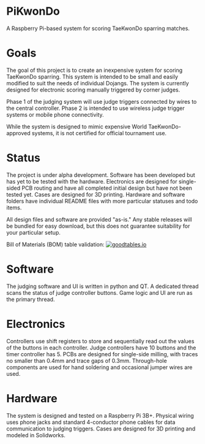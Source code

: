 # PiKwonDo
A Raspberry Pi-based system for scoring TaeKwonDo sparring matches.

# Goals
The goal of this project is to create an inexpensive system for scoring TaeKwonDo sparring. This system is intended to be small and easily modified to suit the needs of individual Dojangs. The system is currently designed for electronic scoring manually triggered by corner judges.

Phase 1 of the judging system will use judge triggers connected by wires to the central controller. Phase 2 is intended to use wireless judge trigger systems or mobile phone connectivity.

While the system is designed to mimic expensive World TaeKwonDo-approved systems, it is not certified for official tournament use.

# Status
The project is under alpha development. Software has been developed but has yet to be tested with the hardware. Electronics are designed for single-sided PCB routing and have all completed initial design but have not been tested yet. Cases are designed for 3D printing. Hardware and software folders have individual README files with more particular statuses and todo items.

All design files and software are provided "as-is." Any stable releases will be bundled for easy download, but this does not guarantee suitability for your particular setup.

Bill of Materials (BOM) table validation: [![goodtables.io](https://goodtables.io/badge/github/Wright4TheJob/PiKwonDo.svg)](https://goodtables.io/github/Wright4TheJob/PiKwonDo)

# Software
The judging software and UI is written in python and QT. A dedicated thread scans the status of judge controller buttons. Game logic and UI are run as the primary thread.
<!--Wireless versions of the software may use Twisted to create a local server.-->

# Electronics
Controllers use shift registers to store and sequentially read out the values of the buttons in each controller. Judge controllers have 10 buttons and the timer controller has 5. PCBs are designed for single-side milling, with traces no smaller than 0.4mm and trace gaps of 0.3mm. Through-hole components are used for hand soldering and occasional jumper wires are used.

# Hardware
The system is designed and tested on a Raspberry Pi 3B+. Physical wiring uses phone jacks and standard 4-conductor phone cables for data communication to judging triggers. Cases are designed for 3D printing and modeled in Solidworks.
<!--Future iterations may investigate the viability of using the Raspberry Pi Zero W.-->
